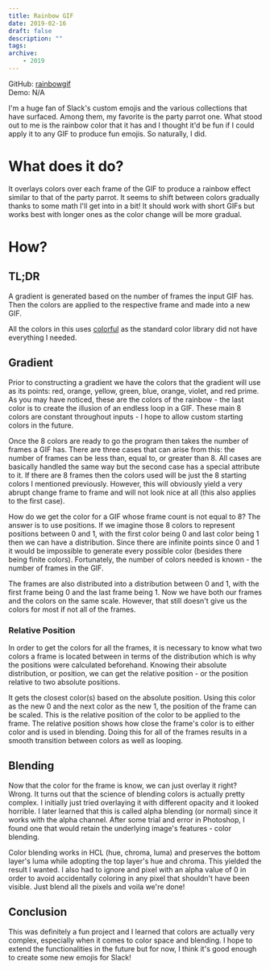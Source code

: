 ```yaml
---
title: Rainbow GIF
date: 2019-02-16
draft: false
description: ""
tags:
archive:
    - 2019
---
```


GitHub: [rainbowgif](https://github.com/jwoos/go_rainbowgif)  
Demo: N/A

<!-- more -->

I'm a huge fan of Slack's custom emojis and the various collections that have surfaced. Among them, my favorite is the party parrot one. What stood out to me is the rainbow color that it has and I thought it'd be fun if I could apply it to any GIF to produce fun emojis. So naturally, I did.

# What does it do?
It overlays colors over each frame of the GIF to produce a rainbow effect similar to that of the party parrot. It seems to shift between colors gradually thanks to some math I'll get into in a bit! It should work with short GIFs but works best with longer ones as the color change will be more gradual.

# How?
## TL;DR
A gradient is generated based on the number of frames the input GIF has. Then the colors are applied to the respective frame and made into a new GIF.

All the colors in this uses [colorful](https://github.com/lucasb-eyer/go-colorful) as the standard color library did not have everything I needed.

## Gradient
Prior to constructing a gradient we have the colors that the gradient will use as its points: red, orange, yellow, green, blue, orange, violet, and red prime. As you may have noticed, these are the colors of the rainbow - the last color is to create the illusion of an endless loop in a GIF. These main 8 colors are constant throughout inputs - I hope to allow custom starting colors in the future.

Once the 8 colors are ready to go the program then takes the number of frames a GIF has. There are three cases that can arise from this: the number of frames can be less than, equal to, or greater than 8. All cases are basically handled the same way but the second case has a special attribute to it. If there are 8 frames then the colors used will be just the 8 starting colors I mentioned previously. However, this will obviously yield a very abrupt change frame to frame and will not look nice at all (this also applies to the first case).

How do we get the color for a GIF whose frame count is not equal to 8? The answer is to use positions. If we imagine those 8 colors to represent positions between 0 and 1, with the first color being 0 and last color being 1 then we can have a distribution. Since there are infinite points since 0 and 1 it would be impossible to generate every possible color (besides there being finite colors). Fortunately, the number of colors needed is known - the number of frames in the GIF.

The frames are also distributed into a distribution between 0 and 1, with the first frame being 0 and the last frame being 1. Now we have both our frames and the colors on the same scale. However, that still doesn't give us the colors for most if not all of the frames.

### Relative Position
In order to get the colors for all the frames, it is necessary to know what two colors a frame is located between in terms of the distribution which is why the positions were calculated beforehand. Knowing their absolute distribution, or position, we can get the relative position - or the position relative to two absolute positions.

It gets the closest color(s) based on the absolute position. Using this color as the new 0 and the next color as the new 1, the position of the frame can be scaled. This is the relative position of the color to be applied to the frame. The relative position shows how close the frame's color is to either color and is used in blending. Doing this for all of the frames results in a smooth transition between colors as well as looping.

## Blending
Now that the color for the frame is know, we can just overlay it right? Wrong. It turns out that the science of blending colors is actually pretty complex. I initially just tried overlaying it with different opacity and it looked horrible. I later learned that this is called alpha blending (or normal) since it works with the alpha channel. After some trial and error in Photoshop, I found one that would retain the underlying image's features - color blending.

Color blending works in HCL (hue, chroma, luma) and preserves the bottom layer's luma while adopting the top layer's hue and chroma. This yielded the result I wanted. I also had to ignore and pixel with an alpha value of 0 in order to avoid accidentally coloring in any pixel that shouldn't have been visible. Just blend all the pixels and voila we're done!

## Conclusion
This was definitely a fun project and I learned that colors are actually very complex, especially when it comes to color space and blending. I hope to extend the functionalities in the future but for now, I think it's good enough to create some new emojis for Slack!
